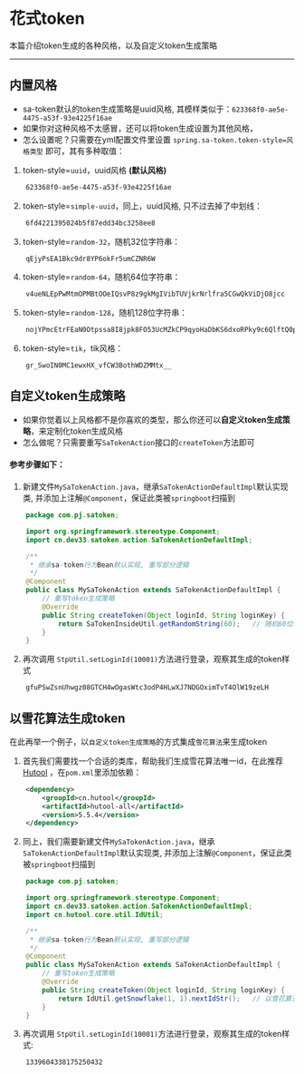 # 花式token

本篇介绍token生成的各种风格，以及自定义token生成策略

--- 


## 内置风格

- sa-token默认的token生成策略是uuid风格, 其模样类似于：`623368f0-ae5e-4475-a53f-93e4225f16ae`<br>
- 如果你对这种风格不太感冒，还可以将token生成设置为其他风格，
- 怎么设置呢？只需要在yml配置文件里设置 `spring.sa-token.token-style=风格类型` 即可，其有多种取值： <br>


1. token-style=`uuid`，uuid风格 **(默认风格)**
``` html
	623368f0-ae5e-4475-a53f-93e4225f16ae
```

2. token-style=`simple-uuid`，同上，uuid风格, 只不过去掉了中划线：
``` html
	6fd4221395024b5f87edd34bc3258ee8
```

3. token-style=`random-32`，随机32位字符串：
``` html
	qEjyPsEA1Bkc9dr8YP6okFr5umCZNR6W
```

4. token-style=`random-64`，随机64位字符串：
``` html
	v4ueNLEpPwMtmOPMBtOOeIQsvP8z9gkMgIVibTUVjkrNrlfra5CGwQkViDjO8jcc
```

5. token-style=`random-128`，随机128位字符串：
``` html
	nojYPmcEtrFEaN0Otpssa8I8jpk8FO53UcMZkCP9qyoHaDbKS6dxoRPky9c6QlftQ0pdzxRGXsKZmUSrPeZBOD6kJFfmfgiRyUmYWcj4WU4SSP2ilakWN1HYnIuX0Olj
```

6. token-style=`tik`，tik风格：
``` html
	gr_SwoIN0MC1ewxHX_vfCW3BothWDZMMtx__
```


## 自定义token生成策略
- 如果你觉着以上风格都不是你喜欢的类型，那么你还可以**自定义token生成策略**，来定制化token生成风格 <br>
- 怎么做呢？只需要重写`SaTokenAction`接口的`createToken`方法即可


#### 参考步骤如下：
1. 新建文件`MySaTokenAction.java`，继承`SaTokenActionDefaultImpl`默认实现类, 并添加上注解`@Component`，保证此类被`springboot`扫描到
``` java 
	package com.pj.satoken;

	import org.springframework.stereotype.Component;
	import cn.dev33.satoken.action.SaTokenActionDefaultImpl;

	/**
	 * 继承sa-token行为Bean默认实现, 重写部分逻辑 
	 */
	@Component
	public class MySaTokenAction extends SaTokenActionDefaultImpl {
		// 重写token生成策略 
		@Override
		public String createToken(Object loginId, String loginKey) {
			return SaTokenInsideUtil.getRandomString(60);	// 随机60位字符串
		}
	}
```

2. 再次调用 `StpUtil.setLoginId(10001)`方法进行登录，观察其生成的token样式
``` html
	gfuPSwZsnUhwgz08GTCH4wOgasWtc3odP4HLwXJ7NDGOximTvT4OlW19zeLH
```



## 以雪花算法生成token
在此再举一个例子，以`自定义token生成策略`的方式集成`雪花算法`来生成token

1. 首先我们需要找一个合适的类库，帮助我们生成雪花算法唯一id，在此推荐 [Hutool](https://hutool.cn/docs/#/) ，在`pom.xml`里添加依赖：
``` xml
	<dependency>
	    <groupId>cn.hutool</groupId>
	    <artifactId>hutool-all</artifactId>
	    <version>5.5.4</version>
	</dependency>
```

2. 同上，我们需要新建文件`MySaTokenAction.java`，继承`SaTokenActionDefaultImpl`默认实现类, 并添加上注解`@Component`，保证此类被`springboot`扫描到
``` java 
	package com.pj.satoken;

	import org.springframework.stereotype.Component;
	import cn.dev33.satoken.action.SaTokenActionDefaultImpl;
	import cn.hutool.core.util.IdUtil;

	/**
	 * 继承sa-token行为Bean默认实现, 重写部分逻辑 
	 */
	@Component
	public class MySaTokenAction extends SaTokenActionDefaultImpl {
		// 重写token生成策略 
		@Override
		public String createToken(Object loginId, String loginKey) {
			return IdUtil.getSnowflake(1, 1).nextIdStr();	// 以雪花算法生成token 
		}
	}
```

3. 再次调用 `StpUtil.setLoginId(10001)`方法进行登录，观察其生成的token样式: 
``` html
	1339604338175250432
```